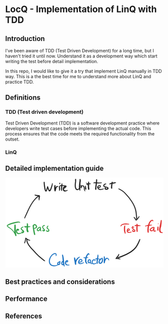 # LocQ - Implementation of LinQ with TDD

## Introduction

I've been aware of TDD (Test Driven Development) for a long time, but I haven't tried it until now.
Understand it as a development way which start writing the test before detail implementation.

In this repo, I would like to give it a try that implement LinQ manually in TDD way. This is a the best time for me to understand more about LinQ and practice TDD.

## Definitions

### TDD (Test driven development)

Test Driven Development (TDD) is a software development practice where developers write test cases before implementing the actual code. This process ensures that the code meets the required functionality from the outset.

### LinQ

## Detailed implementation guide

![TDD draw](./docs/TDD.png)

## Best practices and considerations

## Performance

## References

